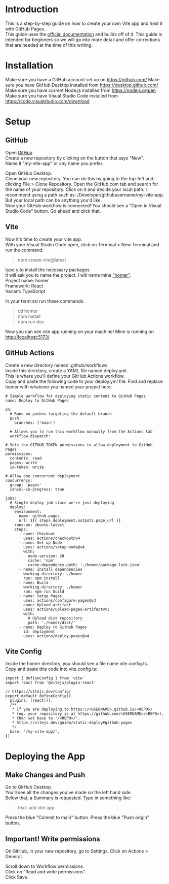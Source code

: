 # Introduction
This is a step-by-step guide on how to create your own Vite app and host it with GitHub Pages.  
This guide uses the [official documentation](https://vitejs.dev/guide/static-deploy) and builds off of it. 
This guide is intended for beginners so we will go into more detail and offer corrections that are needed at the time of this writing.

# Installation  
Make sure you have a GitHub account set up on https://github.com/
Make sure you have GitHub Desktop installed from https://desktop.github.com/
Make sure you have current Node.js installed from https://nodejs.org/en  
Make sure you have Visual Studio Code installed from https://code.visualstudio.com/download

# Setup  
## GitHub
Open [GitHub](https://github.com/)  
Create a new repository by clicking on the button that says "New".  
Name it "my-vite-app" or any name you prefer.  

Open GitHub Desktop.  
Clone your new repository. You can do this by going to the top-left and clicking File > Clone Repository. Open the GitHub.com tab and search for the name of your repository. Click on it and decide your local path. I recommend using a path such as: /Developer/githubusername/my-vite-app. But your local path can be anything you'd like.  
Now your GitHub workflow is connected! You should see a "Open in Visual Studio Code" button. Go ahead and click that.  

## Vite  
Now it's time to create your vite app.  
With your Visual Studio Code open, click on Terminal > New Terminal and run the command:  
> npm create vite@latest

type y to install the necessary packages  
It will ask you to name the project. I will name mine ["homer"](https://media1.tenor.com/m/tvjuVcJxIk0AAAAC/skinny-homer-homer-back-fat.gif).  
Project name: homer   
Framework: React  
Variant: TypeScript  

In your terminal run these commands:  
> cd homer  
> npm install  
> npm run dev  

Now you can see vite app running on your machine! Mine is running on [http://localhost:5173/](http://localhost:5173/)

## GitHub Actions  

Create a new directory named .github/workflows.  
Inside this directory, create a YAML file named deploy.yml.  
This is where you'll define your GitHub Actions workflow.  
Copy and paste the following code to your deploy.yml file. Find and replace homer with whatever you named your project here.
```
# Simple workflow for deploying static content to GitHub Pages
name: Deploy to GitHub Pages

on:
  # Runs on pushes targeting the default branch
  push:
    branches: ['main']

  # Allows you to run this workflow manually from the Actions tab
  workflow_dispatch:

# Sets the GITHUB_TOKEN permissions to allow deployment to GitHub Pages
permissions:
  contents: read
  pages: write
  id-token: write

# Allow one concurrent deployment
concurrency:
  group: 'pages'
  cancel-in-progress: true

jobs:
  # Single deploy job since we're just deploying
  deploy:
    environment:
      name: github-pages
      url: ${{ steps.deployment.outputs.page_url }}
    runs-on: ubuntu-latest
    steps:
      - name: Checkout
        uses: actions/checkout@v4
      - name: Set up Node
        uses: actions/setup-node@v4
        with:
          node-version: 20
          cache: 'npm'
          cache-dependency-path: './homer/package-lock.json'
      - name: Install dependencies
        working-directory: ./homer
        run: npm install
      - name: Build
        working-directory: ./homer
        run: npm run build
      - name: Setup Pages
        uses: actions/configure-pages@v3
      - name: Upload artifact
        uses: actions/upload-pages-artifact@v3
        with:
          # Upload dist repository
          path: './homer/dist/'
      - name: Deploy to GitHub Pages
        id: deployment
        uses: actions/deploy-pages@v4
```

## Vite Config  
Inside the homer directory, you should see a file name vite.config.ts.  
Copy and paste this code into vite.config.ts:  

```
import { defineConfig } from 'vite'
import react from '@vitejs/plugin-react'

// https://vitejs.dev/config/
export default defineConfig({
  plugins: [react()],
  /**
   * If you are deploying to https://<USERNAME>.github.io/<REPO>/
   * (eg. your repository is at https://github.com/<USERNAME>/<REPO>),
   * then set base to '/<REPO>/'.
   * https://vitejs.dev/guide/static-deploy#github-pages
   */
  base: '/my-vite-app/',
})
```  

# Deploying the App  

## Make Changes and Push  
Go to GitHub Desktop.  
You'll see all the changes you've made on the left hand side.  
Below that, a Summary is requested. Type in something like:  
> feat: add vite app  

Press the blue "Commit to main" button.
Press the blue "Push origin" button.  

## Important! Write permissions  
On GitHub, in your new repository, go to Settings. Click on Actions > General. 

Scroll down to Workflow permissions.  
Click on "Read and write permissions".  
Click Save.